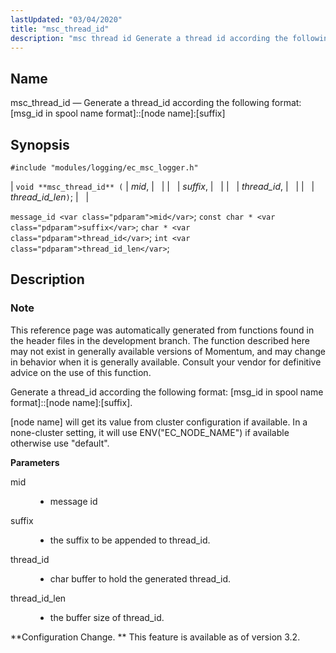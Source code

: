 ```yaml
---
lastUpdated: "03/04/2020"
title: "msc_thread_id"
description: "msc thread id Generate a thread id according the following format msg id in spool name format node name suffix void msc thread id mid suffix thread id thread id len message id mid const char suffix char thread id int thread id len This reference page was automatically generated..."
---
```


<a name="apis.msc_thread_id"></a> 
## Name

msc_thread_id — Generate a thread_id according the following format: [msg_id in spool name format]::[node name]:[suffix]

## Synopsis

`#include "modules/logging/ec_msc_logger.h"`

| `void **msc_thread_id** (` | <var class="pdparam">mid</var>, |   |
|   | <var class="pdparam">suffix</var>, |   |
|   | <var class="pdparam">thread_id</var>, |   |
|   | <var class="pdparam">thread_id_len</var>`)`; |   |

`message_id <var class="pdparam">mid</var>`;
`const char * <var class="pdparam">suffix</var>`;
`char * <var class="pdparam">thread_id</var>`;
`int <var class="pdparam">thread_id_len</var>`;<a name="idp57648656"></a> 
## Description

### Note

This reference page was automatically generated from functions found in the header files in the development branch. The function described here may not exist in generally available versions of Momentum, and may change in behavior when it is generally available. Consult your vendor for definitive advice on the use of this function.

Generate a thread_id according the following format: [msg_id in spool name format]::[node name]:[suffix].

[node name] will get its value from cluster configuration if available. In a none-cluster setting, it will use ENV("EC_NODE_NAME") if available otherwise use "default".

**<a name="idp57652224"></a> Parameters**

<dl class="variablelist">

<dt>mid</dt>

<dd>

- message id

</dd>

<dt>suffix</dt>

<dd>

- the suffix to be appended to thread_id.

</dd>

<dt>thread_id</dt>

<dd>

- char buffer to hold the generated thread_id.

</dd>

<dt>thread_id_len</dt>

<dd>

- the buffer size of thread_id.

</dd>

</dl>

**Configuration Change. ** This feature is available as of version 3.2.